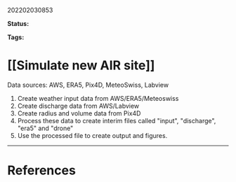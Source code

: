 202202030853

**Status:** 

**Tags:** 

# [[Simulate new AIR site]]

Data sources: AWS, ERA5, Pix4D, MeteoSwiss, Labview

1. Create weather input data from AWS/ERA5/Meteoswiss
2. Create discharge data from AWS/Labview
3. Create radius and volume data from Pix4D
4. Process these data to create interim files called "input", "discharge", "era5" and "drone"
5. Use the processed file to create output and figures.



---
# References